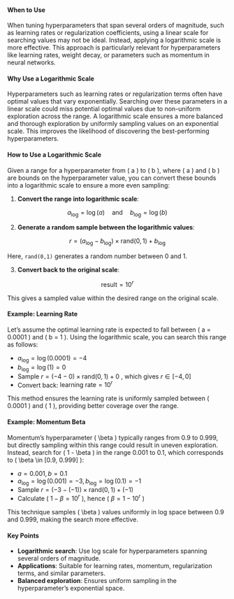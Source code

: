 
#### When to Use
When tuning hyperparameters that span several orders of magnitude, such as learning rates or regularization coefficients, using a linear scale for searching values may not be ideal. Instead, applying a logarithmic scale is more effective. This approach is particularly relevant for hyperparameters like learning rates, weight decay, or parameters such as momentum in neural networks. 

#### Why Use a Logarithmic Scale
Hyperparameters such as learning rates or regularization terms often have optimal values that vary exponentially. Searching over these parameters in a linear scale could miss potential optimal values due to non-uniform exploration across the range. A logarithmic scale ensures a more balanced and thorough exploration by uniformly sampling values on an exponential scale. This improves the likelihood of discovering the best-performing hyperparameters.

#### How to Use a Logarithmic Scale
Given a range for a hyperparameter from \( a \) to \( b \), where \( a \) and \( b \) are bounds on the hyperparameter value, you can convert these bounds into a logarithmic scale to ensure a more even sampling:

1. **Convert the range into logarithmic scale**:
   
$$
   a_{\text{log}} = \log(a) \quad \text{and} \quad b_{\text{log}} = \log(b)
$$
   

2. **Generate a random sample between the logarithmic values**:
   
$$
   r = (a_{\text{log}} - b_{\text{log}}) \times \text{rand}(0,1) + b_{\text{log}}
$$
   
   
   Here, `rand(0,1)` generates a random number between 0 and 1.
   
3. **Convert back to the original scale**:
   
$$
   \text{result} = 10^r
$$
   
   This gives a sampled value within the desired range on the original scale.

#### Example: Learning Rate
Let’s assume the optimal learning rate is expected to fall between \( a = 0.0001 \) and \( b = 1 \). Using the logarithmic scale, you can search this range as follows:

-  $a_{\text{log}} = \log(0.0001) = -4$ 
-  $b_{\text{log}} = \log(1) = 0$ 
- Sample  $r = (-4 - 0) \times \text{rand}(0,1) + 0$ , which gives  $r \in [-4, 0]$ 
- Convert back: $\text{learning rate} = 10^r$ 

This method ensures the learning rate is uniformly sampled between \( 0.0001 \) and \( 1 \), providing better coverage over the range.

#### Example: Momentum Beta
Momentum’s hyperparameter \( \beta \) typically ranges from 0.9 to 0.999, but directly sampling within this range could result in uneven exploration. Instead, search for \( 1 - \beta \) in the range 0.001 to 0.1, which corresponds to \( \beta \in [0.9, 0.999] \):

- $a = 0.001 ,  b = 0.1$ 
- $a_{\text{log}} = \log(0.001) = -3 ,  b_{\text{log}} = \log(0.1) = -1$ 
- Sample  $r = (-3 - (-1)) \times \text{rand}(0,1) + (-1)$ 
- Calculate \( $1 - \beta = 10^r$ \), hence \( $\beta = 1 - 10^r$ \)

This technique samples \( \beta \) values uniformly in log space between 0.9 and 0.999, making the search more effective.

#### Key Points
- **Logarithmic search**: Use log scale for hyperparameters spanning several orders of magnitude.
- **Applications**: Suitable for learning rates, momentum, regularization terms, and similar parameters.
- **Balanced exploration**: Ensures uniform sampling in the hyperparameter’s exponential space.
